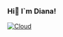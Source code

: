 ### Hi👋  I`m Diana!



[![Cloud](https://img.shields.io/badge/instagram-ffffff?style=for-the-badge&logo=instagram)](https://www.instagram.com/dianakyryna/)
<!--
**dianaky/dianaky** is a ✨ _special_ ✨ repository because its `README.md` (this file) appears on your GitHub profile.

Here are some ideas to get you started:

- 🔭 I’m currently working on ...
- 🌱 I’m currently learning ...
- 👯 I’m looking to collaborate on ...
- 🤔 I’m looking for help with ...
- 💬 Ask me about ...
- 📫 How to reach me: ...
- 😄 Pronouns: ...
- ⚡ Fun fact: ...
-->
